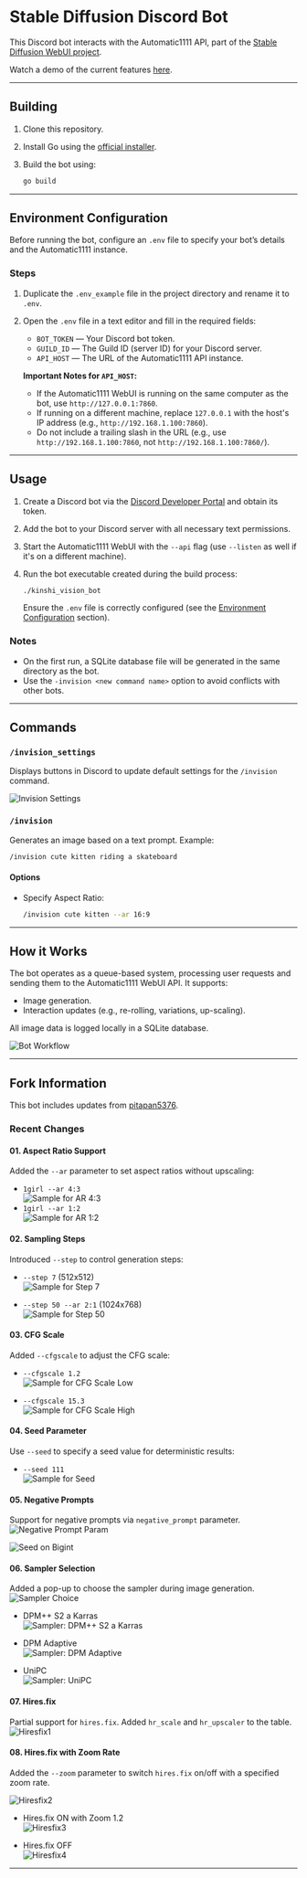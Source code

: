 # Stable Diffusion Discord Bot

This Discord bot interacts with the Automatic1111 API, part of the [Stable Diffusion WebUI project](https://github.com/AUTOMATIC1111/stable-diffusion-webui).

Watch a demo of the current features [here](https://www.youtube.com/watch?v=of5MBh3ueMk).

---

## Building

1. Clone this repository.
2. Install Go using the [official installer](https://golang.org/dl/).
3. Build the bot using:

   ```bash
   go build
   ```

---

## Environment Configuration

Before running the bot, configure an `.env` file to specify your bot’s details and the Automatic1111 instance.

### Steps

1. Duplicate the `.env_example` file in the project directory and rename it to `.env`.
2. Open the `.env` file in a text editor and fill in the required fields:
   - `BOT_TOKEN` — Your Discord bot token.
   - `GUILD_ID` — The Guild ID (server ID) for your Discord server.
   - `API_HOST` — The URL of the Automatic1111 API instance.

   **Important Notes for `API_HOST`:**
   - If the Automatic1111 WebUI is running on the same computer as the bot, use `http://127.0.0.1:7860`.
   - If running on a different machine, replace `127.0.0.1` with the host's IP address (e.g., `http://192.168.1.100:7860`).
   - Do not include a trailing slash in the URL (e.g., use `http://192.168.1.100:7860`, not `http://192.168.1.100:7860/`).

---

## Usage

1. Create a Discord bot via the [Discord Developer Portal](https://discord.com/developers/applications) and obtain its token.
2. Add the bot to your Discord server with all necessary text permissions.
3. Start the Automatic1111 WebUI with the `--api` flag (use `--listen` as well if it's on a different machine).
4. Run the bot executable created during the build process:

   ```bash
   ./kinshi_vision_bot
   ```

   Ensure the `.env` file is correctly configured (see the [Environment Configuration](#environment-configuration) section).

### Notes

- On the first run, a SQLite database file will be generated in the same directory as the bot.
- Use the `-invision <new command name>` option to avoid conflicts with other bots.

---

## Commands

### `/invision_settings`

Displays buttons in Discord to update default settings for the `/invision` command.  

![Invision Settings](https://user-images.githubusercontent.com/7525989/211077599-482536ef-1a70-4f58-abf0-314c773c64c6.png)

### `/invision`

Generates an image based on a text prompt. Example:

```bash
/invision cute kitten riding a skateboard
```

#### Options

- Specify Aspect Ratio:

  ```bash
  /invision cute kitten --ar 16:9
  ```

---

## How it Works

The bot operates as a queue-based system, processing user requests and sending them to the Automatic1111 WebUI API. It supports:

- Image generation.
- Interaction updates (e.g., re-rolling, variations, up-scaling).

All image data is logged locally in a SQLite database.  

![Bot Workflow](https://user-images.githubusercontent.com/7525989/209247280-4318a73a-71f4-48aa-8310-7fdfbbbf6820.png)

---

## Fork Information

This bot includes updates from [pitapan5376](https://github.com/pitapan5376/stable-diffusion-discord-bot).

### Recent Changes

#### 01. Aspect Ratio Support

Added the `--ar` parameter to set aspect ratios without upscaling:

- `1girl --ar 4:3`  
  ![Sample for AR 4:3](https://github.com/pizzarous/kinshi-visions/blob/master/document/003_aspect_ratio_4_3.png?raw=true)
- `1girl --ar 1:2`  
  ![Sample for AR 1:2](https://github.com/pizzarous/kinshi-visions/blob/master/document/003_aspect_ratio_1_2.png?raw=true)

#### 02. Sampling Steps

Introduced `--step` to control generation steps:

- `--step 7` (512x512)  
  ![Sample for Step 7](https://github.com/pizzarous/kinshi-visions/blob/master/document/004_steps_param_7.png?raw=true)

- `--step 50 --ar 2:1` (1024x768)  
  ![Sample for Step 50](https://github.com/pizzarous/kinshi-visions/blob/master/document/004_steps_param_50.png?raw=true)

#### 03. CFG Scale

Added `--cfgscale` to adjust the CFG scale:

- `--cfgscale 1.2`  
  ![Sample for CFG Scale Low](https://github.com/pizzarous/kinshi-visions/blob/master/document/005_cfg_scale_1.png?raw=true)

- `--cfgscale 15.3`  
  ![Sample for CFG Scale High](https://github.com/pizzarous/kinshi-visions/blob/master/document/005_cfg_scale_15.png?raw=true)

#### 04. Seed Parameter

Use `--seed` to specify a seed value for deterministic results:

- `--seed 111`  
  ![Sample for Seed](https://github.com/pizzarous/kinshi-visions/blob/master/document/006_seed.png?raw=true)

#### 05. Negative Prompts

Support for negative prompts via `negative_prompt` parameter.  
![Negative Prompt Param](https://github.com/pizzarous/kinshi-visions/blob/master/document/007_negative_prompt.png?raw=true)
  
![Seed on Bigint](https://github.com/pizzarous/kinshi-visions/blob/master/document/008_seed_bigint.png?raw=true)

#### 06. Sampler Selection

Added a pop-up to choose the sampler during image generation.  
![Sampler Choice](https://github.com/pizzarous/kinshi-visions/blob/master/document/009_sampler_selection.png?raw=true)

- DPM++ S2 a Karras  
  ![Sampler: DPM++ S2 a Karras](https://github.com/pizzarous/kinshi-visions/blob/master/document/009_sampler_DPMppS2aKarras.png?raw=true)

- DPM Adaptive  
  ![Sampler: DPM Adaptive](https://github.com/pizzarous/kinshi-visions/blob/master/document/009_sampler_DPMAdaptive.png?raw=true)

- UniPC  
  ![Sampler: UniPC](https://github.com/pizzarous/kinshi-visions/blob/master/document/009_sampler_UniPC.png?raw=true)

#### 07. Hires.fix

Partial support for `hires.fix`. Added `hr_scale` and `hr_upscaler` to the table.  
![Hiresfix1](https://github.com/pizzarous/kinshi-visions/blob/master/document/012_hiresfix1.png?raw=true)

#### 08. Hires.fix with Zoom Rate

Added the `--zoom` parameter to switch `hires.fix` on/off with a specified zoom rate.
  
![Hiresfix2](https://github.com/pizzarous/kinshi-visions/blob/master/document/012_hiresfix2.png?raw=true)

- Hires.fix ON with Zoom 1.2  
  ![Hiresfix3](https://github.com/pizzarous/kinshi-visions/blob/master/document/012_hiresfix3.png?raw=true)

- Hires.fix OFF  
  ![Hiresfix4](https://github.com/pizzarous/kinshi-visions/blob/master/document/012_hiresfix4.png?raw=true)

---

